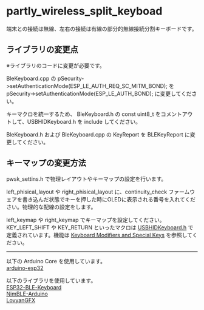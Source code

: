 # partly_wireless_split_keyboad
端末との接続は無線、左右の接続は有線の部分的無線接続分割キーボードです。

## ライブラリの変更点
※ライブラリのコードに変更が必要です。

BleKeyboard.cpp の pSecurity->setAuthenticationMode(ESP_LE_AUTH_REQ_SC_MITM_BOND); を pSecurity->setAuthenticationMode(ESP_LE_AUTH_BOND); に変更してください。

キーマクロを統一するため、
BleKeyboard.h の const uint8_t をコメントアウトして、USBHIDKeyboard.h を include してください。

BleKeyboard.h および BleKeyboard.cpp の KeyReport を BLEKeyReport に変更してください。

## キーマップの変更方法
pwsk_settins.h で物理レイアウトやキーマップの設定を行います。

left_phisical_layout や right_phisical_layout に、continuity_check ファームウェアを書き込んだ状態でキーを押した時にOLEDに表示される番号を入れてください。物理的な配線の設定をします。

left_keymap や right_keymap でキーマップを設定してください。<br>
KEY_LEFT_SHIFT や KEY_RETURN といったマクロは [USBHIDKeyboard.h](https://github.com/espressif/arduino-esp32/blob/master/libraries/USB/src/USBHIDKeyboard.h) で定義されています。機能は [Keyboard Modifiers and Special Keys](https://www.arduino.cc/reference/en/language/functions/usb/keyboard/keyboardmodifiers/) を参照してください。

---
以下の Arduino Core を使用しています。<br>
[arduino-esp32](https://github.com/espressif/arduino-esp32)

以下のライブラリを使用しています。<br>
[ESP32-BLE-Keyboard](https://github.com/T-vK/ESP32-BLE-Keyboard) <br>
[NimBLE-Arduino](https://github.com/h2zero/NimBLE-Arduino)<br>
[LovyanGFX](https://github.com/lovyan03/LovyanGFX)
